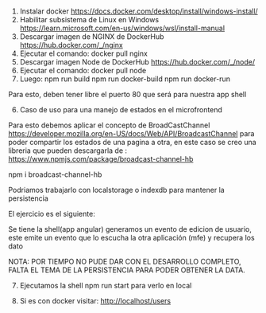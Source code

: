 #

1. Instalar docker
 <https://docs.docker.com/desktop/install/windows-install/>
2. Habilitar subsistema de Linux en Windows
 <https://learn.microsoft.com/en-us/windows/wsl/install-manual>
3. Descargar imagen de NGINX de DockerHub
 <https://hub.docker.com/_/nginx>
4. Ejecutar el comando:
 docker pull nginx
5. Descargar imagen Node de DockerHub
  <https://hub.docker.com/_/node/>
4. Ejecutar el comando:
 docker pull node
5. Luego:
npm run build
npm run docker-build
npm run docker-run

Para esto, deben tener libre el puerto 80 que será para nuestra app shell

6. Caso de uso para una manejo de estados en el microfrontend

Para esto debemos aplicar el concepto de BroadCastChannel <https://developer.mozilla.org/en-US/docs/Web/API/BroadcastChannel>
para poder compartir los estados de una pagina a otra, en este caso se creo una libreria que pueden descargarla de :
<https://www.npmjs.com/package/broadcast-channel-hb>

npm i broadcast-channel-hb

Podriamos trabajarlo con localstorage o indexdb para mantener la persistencia

El ejercicio es el siguiente:

Se tiene la shell(app angular) generamos un evento de edicion de usuario, este emite un evento que lo escucha la otra aplicación (mfe) y recupera los dato

NOTA: POR TIEMPO NO PUDE DAR CON EL DESARROLLO COMPLETO, FALTA EL TEMA DE LA PERSISTENCIA PARA PODER OBTENER LA DATA.

7. Ejecutamos la shell
 npm run start para verlo en local

8. Si es con docker visitar:
<http://localhost/users>
